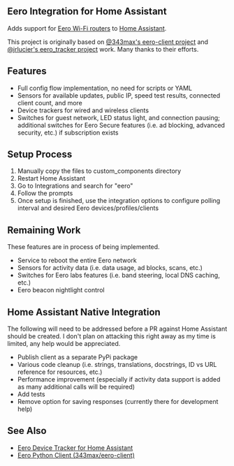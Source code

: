 ## Eero Integration for Home Assistant

Adds support for [Eero Wi-Fi routers](https://eero.com/) to [Home Assistant](https://www.home-assistant.io/).

This project is originally based on [@343max's eero-client project](https://github.com/343max/eero-client) and [@jrlucier's eero_tracker project](https://github.com/jrlucier/eero_tracker) work. Many thanks to their efforts.

## Features

- Full config flow implementation, no need for scripts or YAML
- Sensors for available updates, public IP, speed test results, connected client count, and more
- Device trackers for wired and wireless clients
- Switches for guest network, LED status light, and connection pausing; additional switches for Eero Secure features (i.e. ad blocking, advanced security, etc.) if subscription exists

## Setup Process

1. Manually copy the files to custom_components directory
2. Restart Home Assistant
3. Go to Integrations and search for "eero"
4. Follow the prompts
5. Once setup is finished, use the integration options to configure polling interval and desired Eero devices/profiles/clients

## Remaining Work

These features are in process of being implemented.

- Service to reboot the entire Eero network
- Sensors for activity data (i.e. data usage, ad blocks, scans, etc.)
- Switches for Eero labs features (i.e. band steering, local DNS caching, etc.)
- Eero beacon nightlight control

## Home Assistant Native Integration

The following will need to be addressed before a PR against Home Assistant should be created. I don't plan on attacking this right away as my time is limited, any help would be appreciated.

- Publish client as a separate PyPi package
- Various code cleanup (i.e. strings, translations, docstrings, ID vs URL reference for resources, etc.)
- Performance improvement (especially if activity data support is added as many additional calls will be required)
- Add tests
- Remove option for saving responses (currently there for development help)

## See Also

* [Eero Device Tracker for Home Assistant](https://github.com/jrlucier/eero_tracker)
* [Eero Python Client (343max/eero-client)](https://github.com/343max/eero-client)
